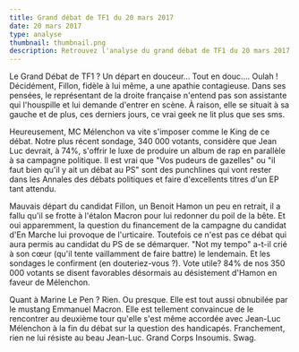 ```yaml
---
title: Grand débat de TF1 du 20 mars 2017
date: 20 mars 2017
type: analyse
thumbnail: thumbnail.png
description: Retrouvez l'analyse du grand débat de TF1 du 20 mars 2017 par l'institut Opif.
---
```


Le Grand Débat de TF1 ? Un départ en douceur... Tout en douc.... Oulah ! Décidément, Fillon, fidèle à lui même, a une apathie contagieuse. Dans ses pensées, le représentant de la droite française n'entend pas son assistante qui l'houspille et lui demande d'entrer en scène. À raison, elle se situait à sa gauche et de plus, ces derniers jours, ce vrai geek ne lit plus que ses sms.

Heureusement, MC Mélenchon va vite s'imposer comme le King de ce débat. Notre plus récent sondage, 340 000 votants, considère que Jean Luc devrait, à 74%, s'offrir le luxe de produire un album de rap en parallèle à sa campagne politique. Il est vrai que "Vos pudeurs de gazelles" ou "il faut bien qu'il y ait un débat au PS" sont des punchlines qui vont rester dans les Annales des débats politiques et faire d'excellents titres d'un EP tant attendu.

Mauvais départ du candidat Fillon, un Benoit Hamon un peu en retrait, il a fallu qu'il se frotte à l'étalon Macron pour lui redonner du poil de la bête. Et oui apparemment, la question du financement de la campagne du candidat d'En Marche lui provoque de l'urticaire. Toutefois ce n'est pas ce débat qui aura permis au candidat du PS de se démarquer. "Not my tempo" a-t-il crié à son cœur (qu'il tente vaillamment de faire battre) le lendemain. Et les sondages le confirment (en douteriez-vous ?). Vote utile? 84% de nos 350 000 votants se disent favorables désormais au désistement d'Hamon en faveur de Mélenchon.

Quant à Marine Le Pen ? Rien. Ou presque. Elle est tout aussi obnubilée par le mustang Emmanuel Macron. Elle est tellement convaincue de le rencontrer au deuxième tour qu'elle s'est même accordée avec Jean-Luc Mélenchon à la fin du débat sur la question des handicapés. Franchement, rien ne lui résiste au beau Jean-Luc. Grand Corps Insoumis. Swag.
